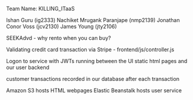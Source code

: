 Team Name: KILLING_ITaaS

Ishan Guru (ig2333)
Nachiket Mrugank Paranjape (nmp2139)
Jonathan Conor Voss (jcv2130)
James Young (jty2106)

SEEKAdvd - why rento when you can buy?

Validating credit card transaction via Stripe - frontend/js/controller.js

Logon to service with JWTs running between the UI static html pages and our user backend

customer transactions recorded in our database after each transaction

Amazon S3 hosts HTML webpages
Elastic Beanstalk hosts user service